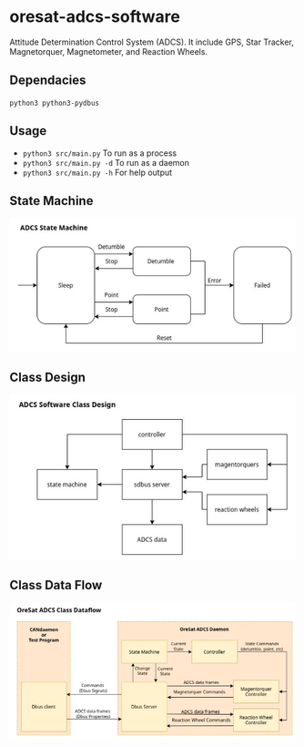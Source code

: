# oresat-adcs-software
Attitude Determination Control System (ADCS). It include GPS, Star Tracker, Magnetorquer, Magnetometer, and Reaction Wheels.


## Dependacies
`python3 python3-pydbus`

## Usage
- `python3 src/main.py` To run as a process
- `python3 src/main.py -d` To run as a daemon
- `python3 src/main.py -h` For help output

## State Machine
![](docs/adcs_statemachine.jpg)


## Class Design
![](docs/adcs_class_design.jpg)

## Class Data Flow
![](docs/adcs_class_data_flow.jpg)

